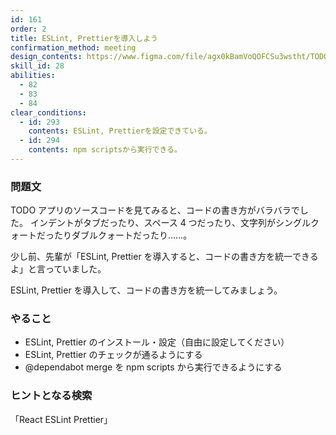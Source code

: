 ```yaml
---
id: 161
order: 2
title: ESLint, Prettierを導入しよう
confirmation_method: meeting
design_contents: https://www.figma.com/file/agx0kBamVoQOFCSu3wstht/TODO_app?node-id=0%3A1
skill_id: 28
abilities:
  - 82
  - 83
  - 84
clear_conditions:
  - id: 293
    contents: ESLint, Prettierを設定できている。
  - id: 294
    contents: npm scriptsから実行できる。
---
```


### 問題文

TODO アプリのソースコードを見てみると、コードの書き方がバラバラでした。
インデントがタブだったり、スペース 4 つだったり、文字列がシングルクォートだったりダブルクォートだったり……。

少し前、先輩が「ESLint, Prettier を導入すると、コードの書き方を統一できるよ」と言っていました。

ESLint, Prettier を導入して、コードの書き方を統一してみましょう。

### やること

- ESLint, Prettier のインストール・設定（自由に設定してください）
- ESLint, Prettier のチェックが通るようにする
- @dependabot merge を npm scripts から実行できるようにする

### ヒントとなる検索

「React ESLint Prettier」
